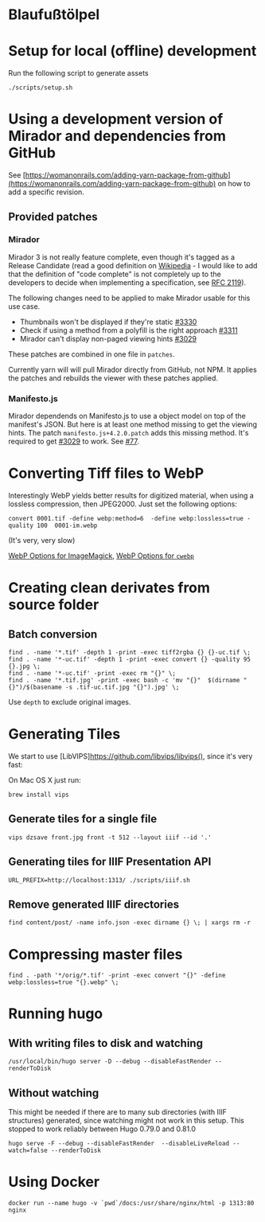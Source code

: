 Blaufußtölpel
=============

# Setup for local (offline) development

Run the following script to generate assets

```
./scripts/setup.sh
```

# Using a development version of Mirador and dependencies from GitHub

See [https://womanonrails.com/adding-yarn-package-from-github](https://womanonrails.com/adding-yarn-package-from-github) on how to add a specific revision.

## Provided patches

### Mirador

Mirador 3 is not really feature complete, even though it's tagged as a Release Candidate (read a good definition on [Wikipedia](https://en.wikipedia.org/wiki/Software_release_life_cycle#Release_candidate) - I would like to add that the definition of "code complete" is not completely up to the developers to decide when implementing a specification, see [RFC 2119](https://tools.ietf.org/html/rfc2119)).

The following changes need to be applied to make Mirador usable for this use case.

* Thumbnails won't be displayed if they're static [#3330](https://github.com/ProjectMirador/mirador/issues/3330)
* Check if using a method from a polyfill is the right approach [#3311](https://github.com/ProjectMirador/mirador/issues/3311)
* Mirador can't display non-paged viewing hints [#3029](https://github.com/ProjectMirador/mirador/pull/3029)

These patches are combined in one file in `patches`.

Currently yarn will will pull Mirador directly from GitHub, not NPM. It applies the patches and rebuilds the viewer with these patches applied.

### Manifesto.js

Mirador dependends on Manifesto.js to use a object model on top of the manifest's JSON. But here is at least one method missing to get the viewing hints. The patch `manifesto.js+4.2.0.patch` adds this missing method. It's required to get [#3029](https://github.com/ProjectMirador/mirador/pull/3029) to work.
See [#77](https://github.com/IIIF-Commons/manifesto/pull/77).

# Converting Tiff files to WebP

Interestingly WebP yields better results for digitized material, when using a lossless compression, then JPEG2000.
Just set the following options:

```
convert 0001.tif -define webp:method=6  -define webp:lossless=true -quality 100  0001-im.webp
```
(It's very, very slow)


[WebP Options for ImageMagick](https://imagemagick.org/script/webp.php), [WebP Options for `cwebp`](https://developers.google.com/speed/webp/docs/cwebp)

# Creating clean derivates from source folder

## Batch conversion

```
find . -name '*.tif' -depth 1 -print -exec tiff2rgba {} {}-uc.tif \;
find . -name '*-uc.tif' -depth 1 -print -exec convert {} -quality 95 {}.jpg \;
find . -name '*-uc.tif' -print -exec rm "{}" \;
find . -name '*.tif.jpg' -print -exec bash -c 'mv "{}"  $(dirname "{}")/$(basename -s .tif-uc.tif.jpg "{}").jpg' \;
```

Use `depth` to exclude original images.

# Generating Tiles

We start to use [LibVIPS]https://github.com/libvips/libvips(), since it's very fast:

On Mac OS X just run:

```
brew install vips
```

## Generate tiles for a single file

```
vips dzsave front.jpg front -t 512 --layout iiif --id '.'
```

## Generating tiles for IIIF Presentation API

```
URL_PREFIX=http://localhost:1313/ ./scripts/iiif.sh
```

## Remove generated IIIF directories

```
find content/post/ -name info.json -exec dirname {} \; | xargs rm -r
```

# Compressing master files

```
find . -path '*/orig/*.tif' -print -exec convert "{}" -define webp:lossless=true "{}.webp" \;
```


# Running hugo

## With writing files to disk and watching

```
/usr/local/bin/hugo server -D --debug --disableFastRender --renderToDisk
```

## Without watching

This might be needed if there are to many sub directories (with IIIF structures) generated, since watching might not work in this setup.
This stopped to work reliably between Hugo 0.79.0 and 0.81.0

```
hugo serve -F --debug --disableFastRender  --disableLiveReload --watch=false --renderToDisk
```

# Using Docker

```
docker run --name hugo -v `pwd`/docs:/usr/share/nginx/html -p 1313:80 nginx
```
